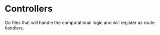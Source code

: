 # Controllers

Go files that will handle the computational logic and will register as route handlers.